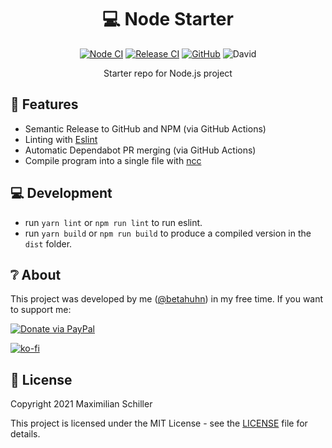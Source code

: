 <div align="center">
  
# 💻 Node Starter

[![Node CI](https://github.com/BetaHuhn/node-typescript-starter/workflows/Node%20CI/badge.svg)](https://github.com/BetaHuhn/node-typescript-starter/actions?query=workflow%3A%22Node+CI%22) [![Release CI](https://github.com/BetaHuhn/node-typescript-starter/workflows/Release%20CI/badge.svg)](https://github.com/BetaHuhn/node-typescript-starter/actions?query=workflow%3A%22Release+CI%22) [![GitHub](https://img.shields.io/github/license/mashape/apistatus.svg)](https://github.com/BetaHuhn/node-typescript-starter/blob/master/LICENSE) ![David](https://img.shields.io/david/betahuhn/node-typescript-starter)

Starter repo for Node.js project

</div>

## 🚀 Features

- Semantic Release to GitHub and NPM (via GitHub Actions)
- Linting with [Eslint](https://eslint.org/)
- Automatic Dependabot PR merging (via GitHub Actions)
- Compile program into a single file with [ncc](https://github.com/vercel/ncc)

## 💻 Development

- run `yarn lint` or `npm run lint` to run eslint.
- run `yarn build` or `npm run build` to produce a compiled version in the `dist` folder.

## ❔ About

This project was developed by me ([@betahuhn](https://github.com/BetaHuhn)) in my free time. If you want to support me:

[![Donate via PayPal](https://img.shields.io/badge/paypal-donate-009cde.svg)](https://www.paypal.com/cgi-bin/webscr?cmd=_s-xclick&hosted_button_id=394RTSBEEEFEE)

[![ko-fi](https://ko-fi.com/img/githubbutton_sm.svg)](https://ko-fi.com/F1F81S2RK)

## 📄 License

Copyright 2021 Maximilian Schiller

This project is licensed under the MIT License - see the [LICENSE](LICENSE) file for details.
